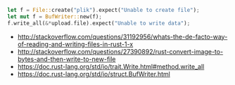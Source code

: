 ```rust
let f = File::create("plik").expect("Unable to create file");
let mut f = BufWriter::new(f);
f.write_all(&*upload.file).expect("Unable to write data");
```

- http://stackoverflow.com/questions/31192956/whats-the-de-facto-way-of-reading-and-writing-files-in-rust-1-x
- http://stackoverflow.com/questions/27390892/rust-convert-image-to-bytes-and-then-write-to-new-file
- https://doc.rust-lang.org/std/io/trait.Write.html#method.write_all
- https://doc.rust-lang.org/std/io/struct.BufWriter.html
